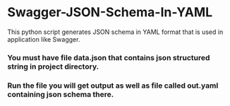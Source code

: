 # Swagger-JSON-Schema-In-YAML
This python script generates JSON schema in YAML format that is used in application like Swagger.

### You must have file **data.json** that contains json structured string in project directory.
### Run the file you will get output as well as file called **out.yaml** containing json schema there.

